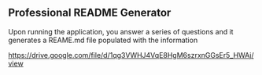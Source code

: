 ## Professional README Generator

Upon running the application, you answer a series of questions and it generates a REAME.md file populated with the information

https://drive.google.com/file/d/1qg3VWHJ4VqE8HgM6szrxnGGsEr5_HWAj/view
